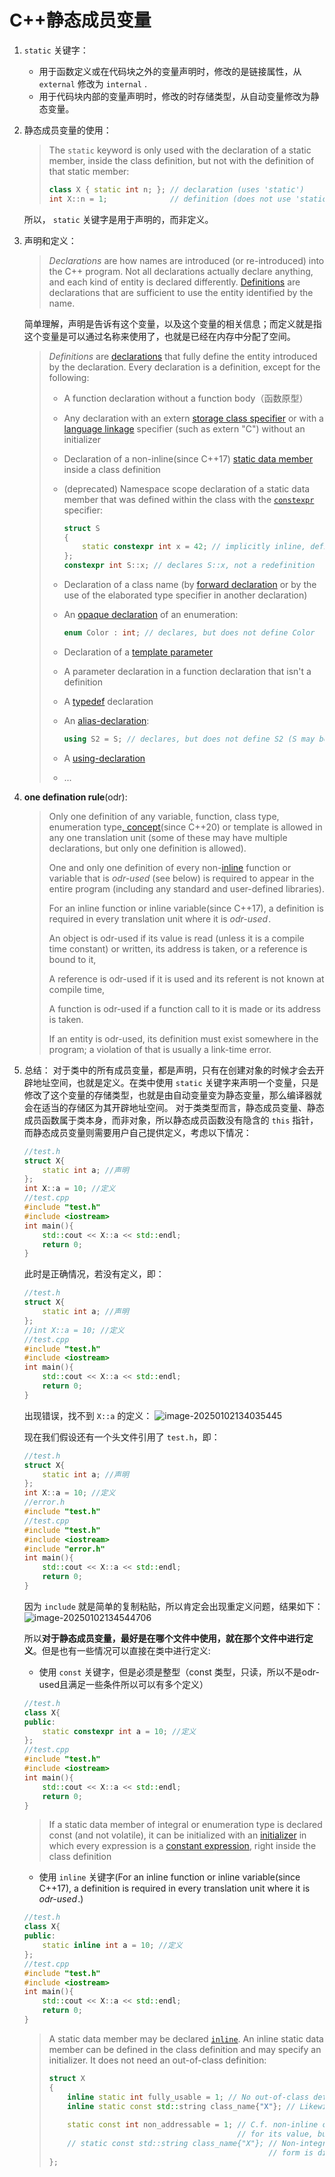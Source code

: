 # C++静态成员变量

1. `static`  关键字：

   * 用于函数定义或在代码块之外的变量声明时，修改的是链接属性，从 `external` 修改为 `internal` .
   * 用于代码块内部的变量声明时，修改的时存储类型，从自动变量修改为静态变量。

2. 静态成员变量的使用：

   > The `static` keyword is only used with the declaration of a static member, inside the class definition, but not with the definition of that static member:
   > ```cpp
   > class X { static int n; }; // declaration (uses 'static')
   > int X::n = 1;              // definition (does not use 'static')
   > ```

   所以， `static` 关键字是用于声明的，而非定义。

3. 声明和定义：

   > *Declarations* are how names are introduced (or re-introduced) into the C++ program. Not all declarations actually declare anything, and each kind of entity is declared differently. [Definitions](https://en.cppreference.com/w/cpp/language/definition) are declarations that are sufficient to use the entity identified by the name.

   简单理解，声明是告诉有这个变量，以及这个变量的相关信息；而定义就是指这个变量是可以通过名称来使用了，也就是已经在内存中分配了空间。

   > *Definitions* are [declarations](https://en.cppreference.com/w/cpp/language/declarations) that fully define the entity introduced by the declaration. Every declaration is a definition, except for the following:
   >
   > * A function declaration without a function body（函数原型）
   >
   > * Any declaration with an extern [storage class specifier](https://en.cppreference.com/w/cpp/language/storage_duration) or with a [language linkage](https://en.cppreference.com/w/cpp/language/language_linkage) specifier (such as extern "C") without an initializer
   >
   > * Declaration of a non-inline(since C++17) [static data member](https://en.cppreference.com/w/cpp/language/static) inside a class definition
   >
   > * (deprecated) Namespace scope declaration of a static data member that was defined within the class with the [`constexpr`](https://en.cppreference.com/w/cpp/language/constexpr) specifier:
   >   ```cpp
   >   struct S
   >   {
   >       static constexpr int x = 42; // implicitly inline, defines S::x
   >   };
   >   constexpr int S::x; // declares S::x, not a redefinition
   >   ```
   >
   > * Declaration of a class name (by [forward declaration](https://en.cppreference.com/w/cpp/language/class#Forward_declaration) or by the use of the elaborated type specifier in another declaration)
   >
   > * An [opaque declaration](https://en.cppreference.com/w/cpp/language/enum) of an enumeration:
   >   ```cpp
   >   enum Color : int; // declares, but does not define Color
   >   ```
   >
   > * Declaration of a [template parameter](https://en.cppreference.com/w/cpp/language/template_parameters)
   >
   > * A parameter declaration in a function declaration that isn't a definition
   >
   > * A [typedef](https://en.cppreference.com/w/cpp/language/typedef) declaration
   >
   > * An [alias-declaration](https://en.cppreference.com/w/cpp/language/type_alias):
   >   ```cpp
   >   using S2 = S; // declares, but does not define S2 (S may be incomplete)
   >   ```
   >
   > * A [using-declaration](https://en.cppreference.com/w/cpp/language/using_declaration)
   >
   > * ...

4. **one defination rule**(odr):

   > Only one definition of any variable, function, class type, enumeration type[, concept](https://en.cppreference.com/w/cpp/language/constraints)(since C++20) or template is allowed in any one translation unit (some of these may have multiple declarations, but only one definition is allowed).
   >
   > One and only one definition of every non-[inline](https://en.cppreference.com/w/cpp/language/inline) function or variable that is *odr-used* (see below) is required to appear in the entire program (including any standard and user-defined libraries).
   >
   > For an inline function or inline variable(since C++17), a definition is required in every translation unit where it is *odr-used* ﻿.
   >
   > An object is odr-used if its value is read (unless it is a compile time constant) or written, its address is taken, or a reference is bound to it,
   >
   > A reference is odr-used if it is used and its referent is not known at compile time,
   >
   > A function is odr-used if a function call to it is made or its address is taken.
   >
   > If an entity is odr-used, its definition must exist somewhere in the program; a violation of that is usually a link-time error.

5. 总结：
   对于类中的所有成员变量，都是声明，只有在创建对象的时候才会去开辟地址空间，也就是定义。在类中使用  `static` 关键字来声明一个变量，只是修改了这个变量的存储类型，也就是由自动变量变为静态变量，那么编译器就会在适当的存储区为其开辟地址空间。
   对于类类型而言，静态成员变量、静态成员函数属于类本身，而非对象，所以静态成员函数没有隐含的 `this` 指针，而静态成员变量则需要用户自己提供定义，考虑以下情况：

   ```cpp
   //test.h
   struct X{
       static int a; //声明
   };
   int X::a = 10; //定义
   //test.cpp
   #include "test.h"
   #include <iostream>
   int main(){
       std::cout << X::a << std::endl;
       return 0;
   }
   ```

   此时是正确情况，若没有定义，即：
   ```cpp
   //test.h
   struct X{
       static int a; //声明
   };
   //int X::a = 10; //定义
   //test.cpp
   #include "test.h"
   #include <iostream>
   int main(){
       std::cout << X::a << std::endl;
       return 0;
   }
   ```

   出现错误，找不到 `X::a` 的定义：
   ![image-20250102134035445](C:\Users\26259\AppData\Roaming\Typora\typora-user-images\image-20250102134035445.png)

   现在我们假设还有一个头文件引用了 `test.h`，即：
   ```cpp
   //test.h
   struct X{
       static int a; //声明
   };
   int X::a = 10; //定义
   //error.h
   #include "test.h"
   //test.cpp
   #include "test.h"
   #include <iostream>
   #include "error.h"
   int main(){
       std::cout << X::a << std::endl;
       return 0;
   }
   ```

   因为 `include` 就是简单的复制粘贴，所以肯定会出现重定义问题，结果如下：
   ![image-20250102134544706](C:\Users\26259\AppData\Roaming\Typora\typora-user-images\image-20250102134544706.png)

   所以**对于静态成员变量，最好是在哪个文件中使用，就在那个文件中进行定义**。但是也有一些情况可以直接在类中进行定义:

   * 使用 `const` 关键字，但是必须是整型（const 类型，只读，所以不是odr-used且满足一些条件所以可以有多个定义）

   ```cpp
   //test.h
   class X{
   public:
       static constexpr int a = 10; //定义
   };
   //test.cpp
   #include "test.h"
   #include <iostream>
   int main(){
       std::cout << X::a << std::endl;
       return 0;
   }
   ```

   > If a static data member of integral or enumeration type is declared const (and not volatile), it can be initialized with an [initializer](https://en.cppreference.com/w/cpp/language/initialization) in which every expression is a [constant expression](https://en.cppreference.com/w/cpp/language/constexpr), right inside the class definition

   * 使用 `inline` 关键字(For an inline function or inline variable(since C++17), a definition is required in every translation unit where it is *odr-used* ﻿.)

   ```cpp
   //test.h
   class X{
   public:
       static inline int a = 10; //定义
   };
   //test.cpp
   #include "test.h"
   #include <iostream>
   int main(){
       std::cout << X::a << std::endl;
       return 0;
   }
   ```

   > A static data member may be declared [`inline`](https://en.cppreference.com/w/cpp/language/inline). An inline static data member can be defined in the class definition and may specify an initializer. It does not need an out-of-class definition:
   >
   > ```cpp
   > struct X
   > {
   >     inline static int fully_usable = 1; // No out-of-class definition required, ODR-usable
   >     inline static const std::string class_name{"X"}; // Likewise
   >  
   >     static const int non_addressable = 1; // C.f. non-inline constants, usable
   >                                           // for its value, but not ODR-usable
   >     // static const std::string class_name{"X"}; // Non-integral declaration of this
   >                                                  // form is disallowed entirely
   > };
   > ```

